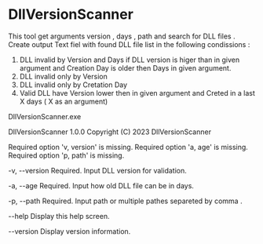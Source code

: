 # DllVersionScanner

This tool get arguments version , days , path 
and search for DLL files . 
Create output Text fiel with found DLL file list in the following condissions :
1. DLL invalid by Version and Days if DLL version is higer than in given argument and Creation Day is older then Days in given argument.
2. DLL invalid  only by Version
3. DLL invalid only by Cretation Day
4. Valid DLL have Version lower then in given argument and Creted in a last X days ( X as an argument)



DllVersionScanner.exe 

DllVersionScanner 1.0.0
Copyright (C) 2023 DllVersionScanner


  Required option 'v, version' is missing.
  Required option 'a, age' is missing.
  Required option 'p, path' is missing.

  -v, --version    Required. Input DLL version for validation.

  -a, --age        Required. Input how old DLL file can be in days.

  -p, --path       Required. Input path or multiple pathes separeted by comma .

  --help           Display this help screen.

  --version        Display version information.

